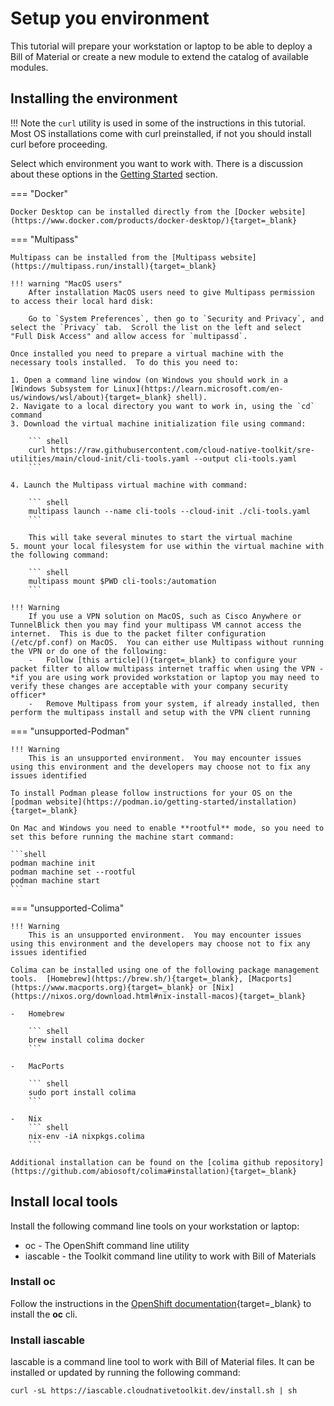 # Setup you environment

This tutorial will prepare your workstation or laptop to be able to deploy a Bill of Material or create a new module to extend the catalog of available modules.

## Installing the environment

!!! Note
    the ```curl``` utility is used in some of the instructions in this tutorial.  Most OS installations come with curl preinstalled, if not you should install curl before proceeding.

Select which environment you want to work with.  There is a discussion about these options in the [Getting Started](../getting-started/setup.md) section.

=== "Docker"

    Docker Desktop can be installed directly from the [Docker website](https://www.docker.com/products/docker-desktop/){target=_blank}

=== "Multipass"

    Multipass can be installed from the [Multipass website](https://multipass.run/install){target=_blank}

    !!! warning "MacOS users"
        After installation MacOS users need to give Multipass permission to access their local hard disk:

        Go to `System Preferences`, then go to `Security and Privacy`, and select the `Privacy` tab.  Scroll the list on the left and select "Full Disk Access" and allow access for `multipassd`.

    Once installed you need to prepare a virtual machine with the necessary tools installed.  To do this you need to:

    1. Open a command line window (on Windows you should work in a [Windows Subsystem for Linux](https://learn.microsoft.com/en-us/windows/wsl/about){target=_blank} shell).  
    2. Navigate to a local directory you want to work in, using the `cd` command
    3. Download the virtual machine initialization file using command:
    
        ``` shell
        curl https://raw.githubusercontent.com/cloud-native-toolkit/sre-utilities/main/cloud-init/cli-tools.yaml --output cli-tools.yaml
        ```

    4. Launch the Multipass virtual machine with command:
    
        ``` shell
        multipass launch --name cli-tools --cloud-init ./cli-tools.yaml
        ```

        This will take several minutes to start the virtual machine
    5. mount your local filesystem for use within the virtual machine with the following command:

        ``` shell
        multipass mount $PWD cli-tools:/automation
        ```

    !!! Warning
        If you use a VPN solution on MacOS, such as Cisco Anywhere or TunnelBlick then you may find your multipass VM cannot access the internet.  This is due to the packet filter configuration (/etc/pf.conf) on MacOS.  You can either use Multipass without running the VPN or do one of the following:
        -   Follow [this article](){target=_blank} to configure your packet filter to allow multipass internet traffic when using the VPN - *if you are using work provided workstation or laptop you may need to verify these changes are acceptable with your company security officer*
        -   Remove Multipass from your system, if already installed, then perform the multipass install and setup with the VPN client running

=== "unsupported-Podman"

    !!! Warning
        This is an unsupported environment.  You may encounter issues using this environment and the developers may choose not to fix any issues identified
    
    To install Podman please follow instructions for your OS on the [podman website](https://podman.io/getting-started/installation){target=_blank}

    On Mac and Windows you need to enable **rootful** mode, so you need to set this before running the machine start command:

    ```shell
    podman machine init
    podman machine set --rootful
    podman machine start
    ```

=== "unsupported-Colima"

    !!! Warning
        This is an unsupported environment.  You may encounter issues using this environment and the developers may choose not to fix any issues identified

    Colima can be installed using one of the following package management tools.  [Homebrew](https://brew.sh/){target=_blank}, [Macports](https://www.macports.org){target=_blank} or [Nix](https://nixos.org/download.html#nix-install-macos){target=_blank}

    -   Homebrew

        ``` shell
        brew install colima docker
        ```

    -   MacPorts

        ``` shell
        sudo port install colima
        ```

    -   Nix
        ``` shell
        nix-env -iA nixpkgs.colima
        ```

    Additional installation can be found on the [colima github repository](https://github.com/abiosoft/colima#installation){target=_blank}
## Install local tools

Install the following command line tools on your workstation or laptop:

-   oc - The OpenShift command line utility
-   iascable - the Toolkit command line utility to work with Bill of Materials

### Install oc

Follow the instructions in the [OpenShift documentation](https://docs.openshift.com/container-platform/4.11/cli_reference/openshift_cli/getting-started-cli.html){target=_blank} to install the **oc** cli.

### Install iascable

Iascable is a command line tool to work with Bill of Material files.  It can be installed or updated by running the following command:

``` shell
curl -sL https://iascable.cloudnativetoolkit.dev/install.sh | sh
```
